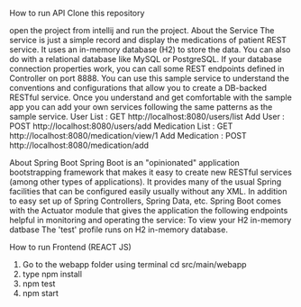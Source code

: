How to run API
Clone this repository

open the project from intellij and run the project.
About the Service
The service is just a simple record and display the medications of patient REST service. It uses an in-memory database (H2) to store the data. You can also do with a relational database like MySQL or PostgreSQL. If your database connection properties work, you can call some REST endpoints defined in Controller on port 8888.
You can use this sample service to understand the conventions and configurations that allow you to create a DB-backed RESTful service. Once you understand and get comfortable with the sample app you can add your own services following the same patterns as the sample service.
User List : GET
http://localhost:8080/users/list
Add User : POST
http://localhost:8080/users/add
Medication List : GET
http://localhost:8080/medication/view/1
Add Medication : POST
http://localhost:8080/medication/add

About Spring Boot
Spring Boot is an "opinionated" application bootstrapping framework that makes it easy to create new RESTful services (among other types of applications). It provides many of the usual Spring facilities that can be configured easily usually without any XML. In addition to easy set up of Spring Controllers, Spring Data, etc. Spring Boot comes with the Actuator module that gives the application the following endpoints helpful in monitoring and operating the service:
To view your H2 in-memory datbase
The 'test' profile runs on H2 in-memory database.

How to run Frontend (REACT JS)
1.	Go to the webapp folder using terminal
cd src/main/webapp
2.	type npm install
3.	npm test
4.	npm start
